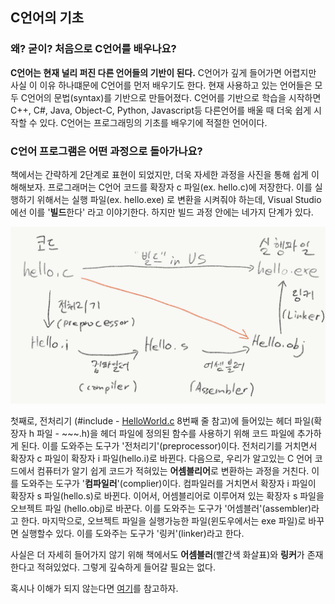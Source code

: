 ## C언어의 기초
### 왜? 굳이? 처음으로 C언어를 배우나요?
**C언어는 현재 널리 퍼진 다른 언어들의 기반이 된다.**
C언어가 깊게 들어가면 어렵지만 사실 이 이유 하나떄문에 C언어를 먼저 배우기도 한다.
현재 사용하고 있는 언어들은 모두 C언어의 문법(syntax)를 기반으로 만들어졌다.
C언어를 기반으로 학습을 시작하면 C++, C#, Java, Object-C, Python, Javascript등 다른언어를 배울 때 더욱 쉽게 시작할 수 있다.
C언어는 프로그래밍의 기초를 배우기에 적절한 언어이다.

### C언어 프로그램은 어떤 과정으로 돌아가나요?
책에서는 간략하게 2단계로 표현이 되었지만, 더욱 자세한 과정을 사진을 통해 쉽게 이해해보자.
프로그래머는 C언어 코드를 확장자 c 파일(ex. hello.c)에 저장한다.
이를 실행하기 위해서는 실행 파일(ex. hello.exe) 로 변환을 시켜줘야 하는데, Visual Studio에선 이를 '**빌드**한다' 라고 이야기한다.
하지만 빌드 과정 안에는 네가지 단계가 있다.


![컴파일](img/c_progress.png)


첫째로, 전처리기 (#include - [HelloWorld.c](HelloWorld.c) 8번째 줄 참고)에 들어있는 헤더 파일(확장자 h 파일 - ~~~.h)을 헤더 파일에 정의된 함수를 사용하기 위해 코드 파일에 추가하게 된다.
이를 도와주는 도구가 '전처리기'(preprocessor)이다.
전처리기를 거치면서 확장자 c 파일이 확장자 i 파일(hello.i)로 바뀐다.
다음으로, 우리가 알고있는 C 언어 코드에서 컴퓨터가 알기 쉽게 코드가 적혀있는 **어셈블리어**로 변환하는 과정을 거친다.
이를 도와주는 도구가 '**컴파일러**'(complier)이다.
컴파일러를 거치면서 확장자 i 파일이 확장자 s 파일(hello.s)로 바뀐다.
이어서, 어셈블리어로 이루어져 있는 확장자 s 파일을 오브젝트 파일 (hello.obj)로 바꾼다.
이를 도와주는 도구가 '어셈블러'(assembler)라고 한다.
마지막으로, 오브젝트 파일을 실행가능한 파일(윈도우에서는 exe 파일)로 바꾸면 실행할수 있다.
이를 도와주는 도구가 '링커'(linker)라고 한다.


사실은 더 자세히 들어가지 않기 위해 책에서도 **어셈블러**(빨간색 화살표)와 **링커**가 존재한다고 적혀있었다. 그렇게 깊숙하게 들어갈 필요는 없다.


혹시나 이해가 되지 않는다면 [여기](http://gracefulprograming.tistory.com/16)를 참고하자.